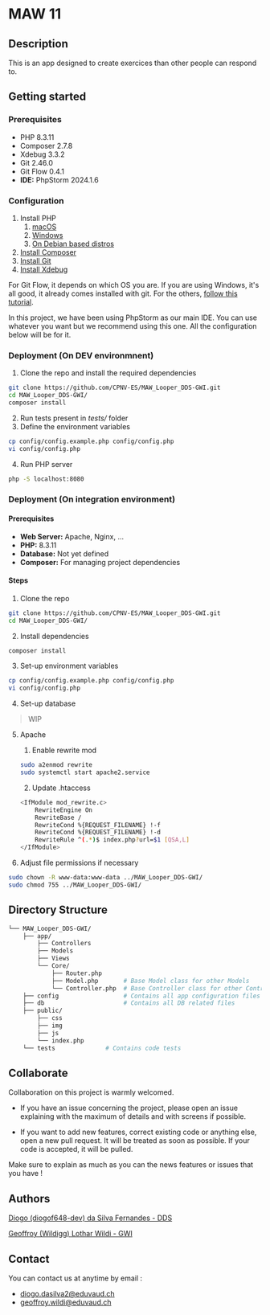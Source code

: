 # MAW 11
## Description
This is an app designed to create exercices than other people can respond to.

## Getting started
### Prerequisites
- PHP 8.3.11
- Composer 2.7.8
- Xdebug 3.3.2
- Git 2.46.0
- Git Flow 0.4.1
- **IDE:** PhpStorm 2024.1.6

### Configuration
1. Install PHP
   1. [macOS](https://www.php.net/manual/en/install.macosx.packages.php)
   2. [Windows](https://www.geeksforgeeks.org/how-to-install-php-in-windows-10/)
   3. [On Debian based distros](https://php.watch/articles/php-8.3-install-upgrade-on-debian-ubuntu#php83-debian-quick)
2. [Install Composer](https://getcomposer.org/download/)
3. [Install Git](https://git-scm.com/book/en/v2/Getting-Started-Installing-Git)
4. [Install Xdebug](https://xdebug.org/docs/install)

For Git Flow, it depends on which OS you are. If you are using Windows, it's all good, it already comes installed with git. For the others, [follow this tutorial](https://skoch.github.io/Git-Workflow/).

In this project, we have been using PhpStorm as our main IDE. You can use whatever you want but we recommend using this one. All the configuration below will be for it.

### Deployment (On DEV environmnent)

1. Clone the repo and install the required dependencies
```bash
git clone https://github.com/CPNV-ES/MAW_Looper_DDS-GWI.git
cd MAW_Looper_DDS-GWI/
composer install
```

2. Run tests present in *tests/* folder
3. Define the environment variables

```bash
cp config/config.example.php config/config.php
vi config/config.php
```

4. Run PHP server

```bash
php -S localhost:8080
```

### Deployment (On integration environment)

#### Prerequisites
- **Web Server:** Apache, Nginx, ...
- **PHP:** 8.3.11
- **Database:** Not yet defined
- **Composer:** For managing project dependencies

#### Steps
1. Clone the repo
```bash
git clone https://github.com/CPNV-ES/MAW_Looper_DDS-GWI.git
cd MAW_Looper_DDS-GWI/
```

2. Install dependencies
```bash
composer install
```

3. Set-up environment variables
```bash
cp config/config.example.php config/config.php
vi config/config.php
```

4. Set-up database
> WIP

5. Apache
   1. Enable rewrite mod
   ```bash
   sudo a2enmod rewrite
   sudo systemctl start apache2.service
   ```
   2. Update .htaccess 
   ```bash
   <IfModule mod_rewrite.c>
       RewriteEngine On
       RewriteBase /
       RewriteCond %{REQUEST_FILENAME} !-f
       RewriteCond %{REQUEST_FILENAME} !-d
       RewriteRule ^(.*)$ index.php?url=$1 [QSA,L]
   </IfModule>
   ```

6. Adjust file permissions if necessary
```bash
sudo chown -R www-data:www-data ../MAW_Looper_DDS-GWI/
sudo chmod 755 ../MAW_Looper_DDS-GWI/
```

## Directory Structure
```bash
└── MAW_Looper_DDS-GWI/
    ├── app/
        ├── Controllers
        ├── Models
        ├── Views
        └── Core/
            ├── Router.php
            ├── Model.php       # Base Model class for other Models
            └── Controller.php  # Base Controller class for other Controllers
    ├── config                  # Contains all app configuration files
    ├── db                      # Contains all DB related files
    ├── public/
        ├── css
        ├── img
        ├── js
        └── index.php
    └── tests              # Contains code tests
```

## Collaborate
Collaboration on this project is warmly welcomed.

- If you have an issue concerning the project, please open an issue explaining with the maximum of details and with screens if possible.

- If you want to add new features, correct existing code or anything else, open a new pull request. It will be treated as soon as possible. If your code is accepted, it will be pulled.

Make sure to explain as much as you can the news features or issues that you have !

## Authors
[Diogo (diogof648-dev) da Silva Fernandes - DDS](https://github.com/diogof648-dev)

[Geoffroy (Wildigg) Lothar Wildi - GWI](https://github.com/Wildigg)

## Contact
You can contact us at anytime by email :
- diogo.dasilva2@eduvaud.ch
- geoffroy.wildi@eduvaud.ch
